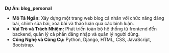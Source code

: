 **Dự Án: blog_personal**
- **Mô Tả Ngắn:** Xây dựng một trang web blog cá nhân với chức năng đăng bài, chỉnh sửa bài, xóa bài và thảo luận qua các bình luận.
- **Vai Trò và Trách Nhiệm:** Phát triển toàn bộ hệ thống từ frontend đến backend, quản lý cả phần đăng nhập và quản lý người dùng.
- **Công Nghệ và Công Cụ:** Python, Django, HTML, CSS, JavaScript, Bootstrap.

